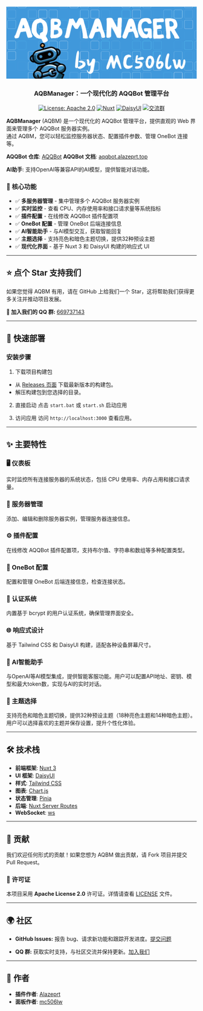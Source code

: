 <div align="center">

![AQBM Banner](banner.png)

### AQBManager：一个现代化的 AQQBot 管理平台

[![License: Apache 2.0](https://img.shields.io/badge/License-Apache-D22128?logo=apache&logoColor=white)](https://opensource.org/licenses/Apache-2.0)
[![Nuxt](https://img.shields.io/badge/Nuxt-4.0.1-00DC82?logo=nuxt&logoColor=white)](https://nuxt.com/)
[![DaisyUI](https://img.shields.io/badge/daisyUI-5.0-6435C9?logo=daisyui&logoColor=white)](https://daisyui.com/)
[![交流群](https://img.shields.io/badge/交流群-669737143-1EBAFC?logo=qq&logoColor=white)](https://qm.qq.com/q/plY1nOuHXW)
</div>

**AQBManager** (AQBM) 是一个现代化的 AQQBot 管理平台，提供直观的 Web 界面来管理多个 AQQBot 服务器实例。  
通过 AQBM，您可以轻松监控服务器状态、配置插件参数、管理 OneBot 连接等。

**AQQBot 仓库**: [AQQBot](https://github.com/alazeprt/AQQBot)
**AQQBot 文档**: [aqqbot.alazeprt.top](https://aqqbot.alazeprt.top/)

**AI助手**: 支持OpenAI等兼容API的AI模型，提供智能对话功能。

### 🎯 核心功能
- ✅ **多服务器管理** - 集中管理多个 AQQBot 服务器实例
- ✅ **实时监控** - 查看 CPU、内存使用率和接口请求量等系统指标
- ✅ **插件配置** - 在线修改 AQQBot 插件配置项
- ✅ **OneBot 配置** - 管理 OneBot 后端连接信息
- ✅ **AI智能助手** - 与AI模型交互，获取智能回复
- ✅ **主题选择** - 支持亮色和暗色主题切换，提供32种预设主题
- ✅ **现代化界面** - 基于 Nuxt 3 和 DaisyUI 构建的响应式 UI

---

## ⭐ 点个 Star 支持我们

如果您觉得 AQBM 有用，请在 GitHub 上给我们一个 Star，这将帮助我们获得更多关注并推动项目发展。

**💬 加入我们的 QQ 群:** [669737143](https://qm.qq.com/q/plY1nOuHXW)

---

## 🚀 快速部署

### 安装步骤

1. 下载项目构建包
- 从 [Releases 页面](https://github.com/mc506lw/AQBManager/releases) 下载最新版本的构建包。
- 解压构建包到您选择的目录。

2. 直接启动
点击 `start.bat` 或 `start.sh` 启动应用

3. 访问应用
访问 `http://localhost:3000` 查看应用。

---

## ✨ 主要特性

### 🖥️ 仪表板
实时监控所有连接服务器的系统状态，包括 CPU 使用率、内存占用和接口请求量。

### 📡 服务器管理
添加、编辑和删除服务器实例，管理服务器连接信息。

### ⚙️ 插件配置
在线修改 AQQBot 插件配置项，支持布尔值、字符串和数组等多种配置类型。

### 🤖 OneBot 配置
配置和管理 OneBot 后端连接信息，检查连接状态。

### 🔐 认证系统
内置基于 bcrypt 的用户认证系统，确保管理界面安全。

### 🌐 响应式设计
基于 Tailwind CSS 和 DaisyUI 构建，适配各种设备屏幕尺寸。

### 🤖 AI智能助手
与OpenAI等AI模型集成，提供智能客服功能。用户可以配置API地址、密钥、模型和最大token数，实现与AI的实时对话。

### 🎨 主题选择
支持亮色和暗色主题切换，提供32种预设主题（18种亮色主题和14种暗色主题）。用户可以选择喜欢的主题并保存设置，提升个性化体验。

---

## 🛠️ 技术栈

- **前端框架**: [Nuxt 3](https://nuxt.com/)
- **UI 框架**: [DaisyUI](https://daisyui.com/)
- **样式**: [Tailwind CSS](https://tailwindcss.com/)
- **图表**: [Chart.js](https://www.chartjs.org/)
- **状态管理**: [Pinia](https://pinia.vuejs.org/)
- **后端**: [Nuxt Server Routes](https://nuxt.com/docs/guide/directory-structure/server)
- **WebSocket**: [ws](https://github.com/websockets/ws)

---

## 🤝 贡献

我们欢迎任何形式的贡献！如果您想为 AQBM 做出贡献，请 Fork 项目并提交 Pull Request。

### **📄 许可证**

本项目采用 **Apache License 2.0** 许可证。详情请查看 [LICENSE](LICENSE) 文件。

---

## 🌍 社区

- **GitHub Issues:** 报告 bug、请求新功能和跟踪开发进度。[提交问题](https://github.com/mc506lw/AQBManager/issues)

- **QQ 群:** 获取实时支持，与社区交流并保持更新。[加入我们](https://qm.qq.com/q/plY1nOuHXW)

---

## 👥 作者

- **插件作者**: [Alazeprt](https://github.com/Alazeprt)
- **面板作者**: [mc506lw](https://github.com/mc506lw)